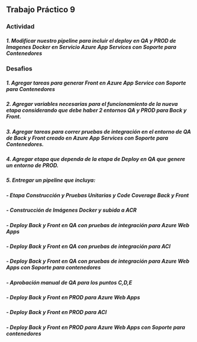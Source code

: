 ## Trabajo Práctico 9
### Actividad
##### 1. Modificar nuestro pipeline para incluir el deploy en QA y PROD de Imagenes Docker en Servicio Azure App Services con Soporte para Contenedores

### Desafios
##### 1. Agregar tareas para generar Front en Azure App Service con Soporte para Contenedores

##### 2. Agregar variables necesarias para el funcionamiento de la nueva etapa considerando que debe haber 2 entornos QA y PROD para Back y Front.

##### 3. Agregar tareas para correr pruebas de integración en el entorno de QA de Back y Front creado en Azure App Services con Soporte para Contenedores.

##### 4. Agregar etapa que dependa de la etapa de Deploy en QA que genere un entorno de PROD.

##### 5. Entregar un pipeline que incluya:
##### - Etapa Construcción y Pruebas Unitarias y Code Coverage Back y Front
##### - Construcción de Imágenes Docker y subida a ACR
##### - Deploy Back y Front en QA con pruebas de integración para Azure Web Apps
##### - Deploy Back y Front en QA con pruebas de integración para ACI
##### - Deploy Back y Front en QA con pruebas de integración para Azure Web Apps con Soporte para contenedores
##### - Aprobación manual de QA para los puntos C,D,E
##### - Deploy Back y Front en PROD para Azure Web Apps
##### - Deploy Back y Front en PROD para ACI
##### - Deploy Back y Front en PROD para Azure Web Apps con Soporte para contenedores


